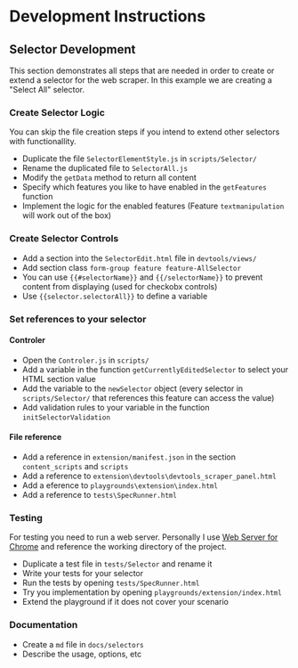 # Development Instructions

## Selector Development

This section demonstrates all steps that are needed in order to create or extend a selector for the web scraper. In this example we are creating a "Select All" selector.

### Create Selector Logic

You can skip the file creation steps if you intend to extend other selectors with functionallity.

-   Duplicate the file `SelectorElementStyle.js` in `scripts/Selector/`
-   Rename the duplicated file to `SelectorAll.js`
-   Modify the `getData` method to return all content
-   Specify which features you like to have enabled in the `getFeatures` function
-   Implement the logic for the enabled features (Feature `textmanipulation` will work out of the box)

### Create Selector Controls

-   Add a section into the `SelectorEdit.html` file in `devtools/views/`
-   Add section class `form-group feature feature-AllSelector`
-   You can use `{{#selectorName}}` and `{{/selectorName}}` to prevent content from displaying (used for checkobx controls)
-   Use `{{selector.selectorAll}}` to define a variable

### Set references to your selector

#### Controler

-   Open the `Controler.js` in `scripts/`
-   Add a variable in the function `getCurrentlyEditedSelector` to select your HTML section value
-   Add the variable to the `newSelector` object (every selector in `scripts/Selector/` that references this feature can access the value)
-   Add validation rules to your variable in the function `initSelectorValidation`

#### File reference

-   Add a reference in `extension/manifest.json` in the section `content_scripts` and `scripts`
-   Add a reference to `extension\devtools\devtools_scraper_panel.html`
-   Add a eference to `playgrounds\extension\index.html`
-   Add a reference to `tests\SpecRunner.html`

### Testing

For testing you need to run a web server. Personally I use [Web Server for Chrome](https://chrome.google.com/webstore/detail/web-server-for-chrome/ofhbbkphhbklhfoeikjpcbhemlocgigb) and reference the working directory of the project.

-   Duplicate a test file in `tests/Selector` and rename it
-   Write your tests for your selector
-   Run the tests by opening `tests/SpecRunner.html`
-   Try you implementation by opening `playgrounds/extension/index.html`
-   Extend the playground if it does not cover your scenario

### Documentation

-   Create a `md` file in `docs/selectors`
-   Describe the usage, options, etc
